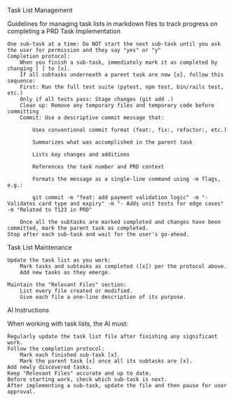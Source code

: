 Task List Management

Guidelines for managing task lists in markdown files to track progress on completing a PRD
Task Implementation

    One sub-task at a time: Do NOT start the next sub‑task until you ask the user for permission and they say "yes" or "y"
    Completion protocol:
        When you finish a sub‑task, immediately mark it as completed by changing [ ] to [x].
        If all subtasks underneath a parent task are now [x], follow this sequence:
        First: Run the full test suite (pytest, npm test, bin/rails test, etc.)
        Only if all tests pass: Stage changes (git add .)
        Clean up: Remove any temporary files and temporary code before committing
        Commit: Use a descriptive commit message that:

            Uses conventional commit format (feat:, fix:, refactor:, etc.)

            Summarizes what was accomplished in the parent task

            Lists key changes and additions

            References the task number and PRD context

            Formats the message as a single-line command using -m flags, e.g.:

            git commit -m "feat: add payment validation logic" -m "- Validates card type and expiry" -m "- Adds unit tests for edge cases" -m "Related to T123 in PRD"

        Once all the subtasks are marked completed and changes have been committed, mark the parent task as completed.
    Stop after each sub‑task and wait for the user's go‑ahead.

Task List Maintenance

    Update the task list as you work:
        Mark tasks and subtasks as completed ([x]) per the protocol above.
        Add new tasks as they emerge.

    Maintain the "Relevant Files" section:
        List every file created or modified.
        Give each file a one‑line description of its purpose.

AI Instructions

When working with task lists, the AI must:

    Regularly update the task list file after finishing any significant work.
    Follow the completion protocol:
        Mark each finished sub‑task [x].
        Mark the parent task [x] once all its subtasks are [x].
    Add newly discovered tasks.
    Keep "Relevant Files" accurate and up to date.
    Before starting work, check which sub‑task is next.
    After implementing a sub‑task, update the file and then pause for user approval.


